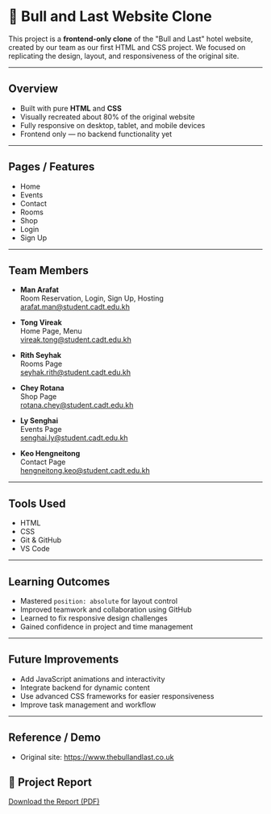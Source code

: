 # 🏨 Bull and Last Website Clone

This project is a **frontend-only clone** of the "Bull and Last" hotel website, created by our team as our first HTML and CSS project. We focused on replicating the design, layout, and responsiveness of the original site.

---

## Overview

- Built with pure **HTML** and **CSS**  
- Visually recreated about 80% of the original website  
- Fully responsive on desktop, tablet, and mobile devices  
- Frontend only — no backend functionality yet  

---

## Pages / Features

- Home  
- Events  
- Contact  
- Rooms  
- Shop  
- Login  
- Sign Up  

---

## Team Members

- **Man Arafat**  
  Room Reservation, Login, Sign Up, Hosting  
  arafat.man@student.cadt.edu.kh  

- **Tong Vireak**  
  Home Page, Menu  
  vireak.tong@student.cadt.edu.kh  

- **Rith Seyhak**  
  Rooms Page  
  seyhak.rith@student.cadt.edu.kh  

- **Chey Rotana**  
  Shop Page  
  rotana.chey@student.cadt.edu.kh  

- **Ly Senghai**  
  Events Page  
  senghai.ly@student.cadt.edu.kh  

- **Keo Hengneitong**  
  Contact Page  
  hengneitong.keo@student.cadt.edu.kh  

---

## Tools Used

- HTML  
- CSS  
- Git & GitHub  
- VS Code  

---

## Learning Outcomes

- Mastered `position: absolute` for layout control  
- Improved teamwork and collaboration using GitHub  
- Learned to fix responsive design challenges  
- Gained confidence in project and time management  

---

## Future Improvements

- Add JavaScript animations and interactivity  
- Integrate backend for dynamic content  
- Use advanced CSS frameworks for easier responsiveness  
- Improve task management and workflow  

---

## Reference / Demo

- Original site: https://www.thebullandlast.co.uk  

## 📑 Project Report

[Download the Report (PDF)](./docs/report.pdf)

